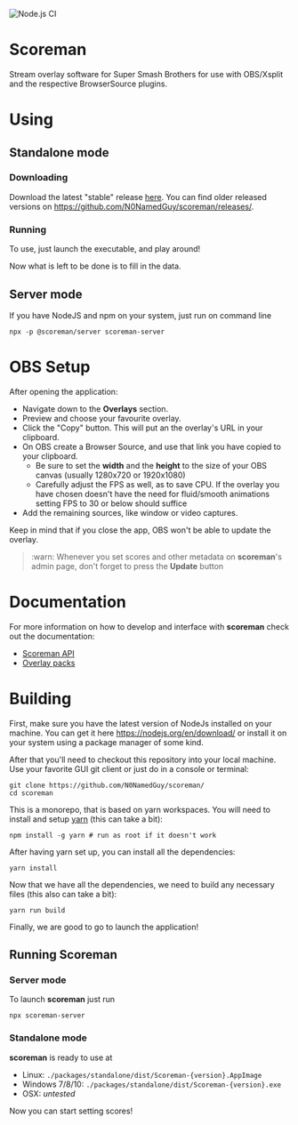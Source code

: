 ![Node.js CI](https://github.com/N0NamedGuy/scoreman/workflows/Node.js%20CI/badge.svg?branch=master)

# Scoreman
Stream overlay software for Super Smash Brothers for use with OBS/Xsplit and the respective BrowserSource plugins.

# Using

## Standalone mode

### Downloading
Download the latest "stable" release [here](https://github.com/N0NamedGuy/scoreman/releases/latest). You can find older released versions on https://github.com/N0NamedGuy/scoreman/releases/.

### Running

To use, just launch the executable, and play around!

Now what is left to be done is to fill in the data.

## Server mode
If you have NodeJS and npm on your system, just run on command line

```
npx -p @scoreman/server scoreman-server
```

# OBS Setup

After opening the application:

* Navigate down to the **Overlays** section.
* Preview and choose your favourite overlay.
* Click the "Copy" button. This will put an the overlay's URL in your clipboard.
* On OBS create a Browser Source, and use that link you have copied to your clipboard.
  - Be sure to set the **width** and the **height** to the size of your OBS canvas (usually 1280x720 or 1920x1080)
  - Carefully adjust the FPS as well, as to save CPU. If the overlay you have chosen doesn't have the need for fluid/smooth animations setting FPS to 30 or below should suffice
* Add the remaining sources, like window or video captures.

Keep in mind that if you close the app, OBS won't be able to update the overlay.

> :warn: Whenever you set scores and other metadata on **scoreman**'s admin page, don't forget to press
> the **Update** button

# Documentation

For more information on how to develop and interface with **scoreman** check out the documentation:
* [Scoreman API](docs/api.md)
* [Overlay packs](docs/overlays.md)


# Building

First, make sure you have the latest version of NodeJs installed on your machine. You can get it here https://nodejs.org/en/download/ or install it on your system using a package manager of some kind.

After that you'll need to checkout this repository into your local machine. Use your favorite GUI git client or just do in a console or terminal:

```
git clone https://github.com/N0NamedGuy/scoreman/
cd scoreman
```

This is a monorepo, that is based on yarn workspaces. You will need to install and setup [yarn](https://yarnpkg.com) (this can take a bit):
```
npm install -g yarn # run as root if it doesn't work
```

After having yarn set up, you can install all the dependencies:
```
yarn install
```

Now that we have all the dependencies, we need to build any necessary files (this also can take a bit):
```
yarn run build
```

Finally, we are good to go to launch the application!

## Running Scoreman

### Server mode

To launch **scoreman** just run
```
npx scoreman-server
```

### Standalone mode

**scoreman** is ready to use at

* Linux: `./packages/standalone/dist/Scoreman-{version}.AppImage`
* Windows 7/8/10: `./packages/standalone/dist/Scoreman-{version}.exe`
* OSX: *untested*

Now you can start setting scores!
